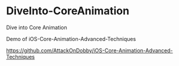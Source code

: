 # DiveInto-CoreAnimation
Dive into Core Animation

Demo of iOS-Core-Animation-Advanced-Techniques

https://github.com/AttackOnDobby/iOS-Core-Animation-Advanced-Techniques